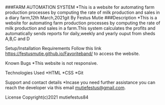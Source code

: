 ###FARM AUTOMATION SYSTEM
*This is a website for automating farm production processes by computing the rate of milk production and sales in a  diary farm,12th March,2021git
By Festus Mutie
###Description
*This is a website for automating farm production processes by computing the rate of milk production and sales in a farm.This system calculates the profits and automatically sends reports for daily,weekly and yearly ouput from sheds A,B,C and D

Setup/Installation Requirements
 Follow this link https://festusmutie.github.io/Favoriteband/ to access the website.

Known Bugs
*This website is not responsive.

Technologies Used
*HTML
*CSS
*Git

Support and contact details
*Incase you need further assistance you can reach the developer via this email mutiefestus@gmail.com.

License
Copyright(c)2021 mutiefestus84
